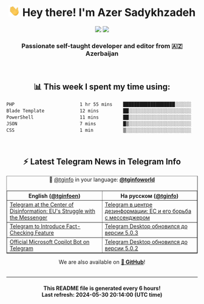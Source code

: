 <div align="center">
	<div>
		<h1>
      <img src="./assets/hi.gif" width="30px"> Hey there! I'm Azer Sadykhzadeh
    </h1>
    <img height="18" src="https://komarev.com/ghpvc/?username=sadykhzadeh&label=Views&color=2081c1&style=flat-square" />
		<a href="https://wakatime.com/Azer"> <img height="18" src="https://wakatime.com/badge/user/f80ae27a-c328-426f-a381-bc84136e2dd6.svg" /> </a>
    <h3>
      Passionate self-taught developer and editor from 🇦🇿 Azerbaijan
    </h3>
  </div>
  <br>

<h2>📊 This week I spent my time using:</h2>

<!--START_SECTION:waka-->

```txt
PHP                        1 hr 55 mins    ███████████████████░░░░░░   76.54 %
Blade Template             12 mins         ██░░░░░░░░░░░░░░░░░░░░░░░   08.09 %
PowerShell                 11 mins         ██░░░░░░░░░░░░░░░░░░░░░░░   07.89 %
JSON                       7 mins          █▒░░░░░░░░░░░░░░░░░░░░░░░   05.28 %
CSS                        1 min           ▒░░░░░░░░░░░░░░░░░░░░░░░░   01.24 %
```

<!--END_SECTION:waka-->

<br>

<h2>⚡️ Latest Telegram News in Telegram Info</h2>
  <table border>
		<tr>
			<th width="50%">English (<a href="https://t.me/tginfoen">@tginfoen</a>)</th>
			<th>На русском (<a href="https://t.me/tginfo">@tginfo</a>)</th>
		</tr>
		<caption>🚩 <a href="https://t.me/tginfo">@tginfo</a> in your language: <a href="https://t.me/tginfoworld"><b>@tginfoworld</b></a><caption/>
  <tr><td><a href="https://t.me/tginfoen/1921">Telegram at the Center of Disinformation: EU's Struggle with the Messenger</a></td>
    <td><a href="https://t.me/tginfo/4027">Telegram в центре дезинформации: ЕС и его борьба с мессенджером</a></td></tr><tr><td><a href="https://t.me/tginfoen/1920">Telegram to Introduce Fact-Checking Feature</a></td>
    <td><a href="https://t.me/tginfo/4026">Telegram Desktop обновился до версии 5.0.3</a></td></tr><tr><td><a href="https://t.me/tginfoen/1919">Official Microsoft Copilot Bot on Telegram</a></td>
    <td><a href="https://t.me/tginfo/4025">Telegram Desktop обновился до версии 5.0.2</a></td></tr>
</table>
We are also available on <a href="https://github.com/tginfo"><b>🐙 GitHub</b></a>!
</div>

<br>
<hr>
<h4 align="center">This README file is generated <b>every 6 hours</b>!</br>Last refresh: <b>2024-05-30 20:14:00 (UTC time)</b></h4>
